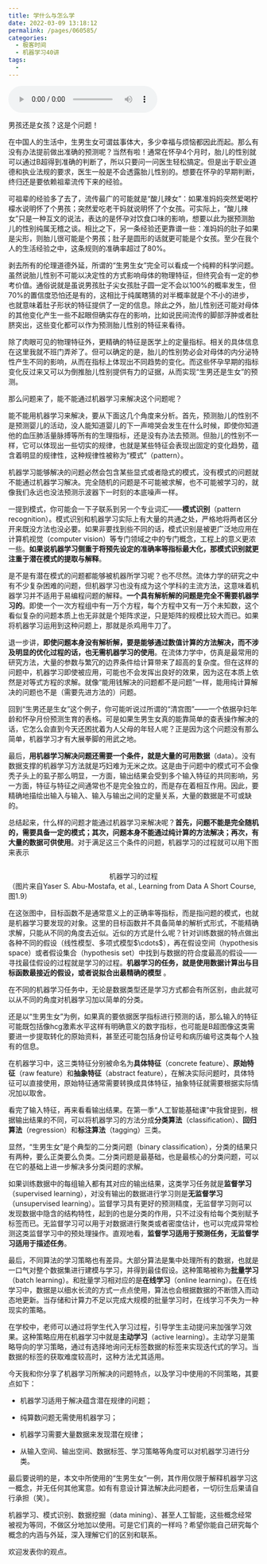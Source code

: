 ```yaml
---
title: 学什么与怎么学
date: 2022-03-09 13:18:12
permalink: /pages/060585/
categories:
  - 极客时间
  - 机器学习40讲
tags:
  - 
---
```

<audio title="03.学什么与怎么学" src="https://static001.geekbang.org/resource/audio/37/d4/37db1eb9b02f6c085622db1a49be35d4.mp3" controls="controls"></audio> 
<p>男孩还是女孩？这是个问题！</p>
<p>在中国人的生活中，生男生女可谓兹事体大，多少幸福与烦恼都因此而起。那么有没有办法提前做出准确的预测呢？当然有啦！通常在怀孕4个月时，胎儿的性别就可以通过B超得到准确的判断了，所以只要问一问医生轻松搞定。但是出于职业道德和执业法规的要求，医生一般是不会透露胎儿性别的。想要在怀孕的早期判断，终归还是要依赖祖辈流传下来的经验。</p>
<p>可祖辈的经验多了去了，流传最广的可能就是“酸儿辣女”：如果准妈妈突然爱喝柠檬水说明怀了个男孩；突然爱吃老干妈就说明怀了个女孩。可实际上，“酸儿辣女”只是一种互文的说法，表达的是怀孕对饮食口味的影响，想要以此为据预测胎儿的性别纯属无稽之谈。相比之下，另一条经验还更靠谱一些：准妈妈的肚子如果是尖形，则胎儿很可能是个男孩；肚子是圆形的话就更可能是个女孩。至少在我个人的生活经验之中，这条规则的准确率超过了80%。</p>
<p>剥去所有的伦理道德外延，所谓的“生男生女”完全可以看成一个纯粹的科学问题。虽然说胎儿性别不可能以决定性的方式影响母体的物理特征，但终究会有一定的参考价值。通俗说就是虽说男孩肚子尖女孩肚子圆一定不会以100%的概率发生，但70%的置信度恐怕还是有的，这相比于纯属瞎猜的对半概率就是个不小的进步，也就意味着肚子形状的特征提供了一定的信息。除此之外，胎儿性别还可能对母体的其他变化产生一些不起眼但确实存在的影响，比如说民间流传的脚部浮肿或者肚脐突出，这些变化都可以作为预测胎儿性别的特征来看待。</p>
<p>除了肉眼可见的物理特征外，更精确的特征是医学上的定量指标。相关的具体信息在这里我就不班门弄斧了。但可以确定的是，胎儿的性别势必会对母体的内分泌特性产生不同的影响，从而在指标上体现出不同趋势的变化。而这些怀孕早期的指标变化反过来又可以为倒推胎儿性别提供有力的证据，从而实现“生男还是生女”的预测。</p>
<p>那么问题来了，能不能通过机器学习来解决这个问题呢？</p>
<p>能不能用机器学习来解决，要从下面这几个角度来分析。首先，预测胎儿的性别不是预测婴儿的活动，没人能知道婴儿的下一声啼哭会发生在什么时候，即使你知道他的血压肺活量脉搏等所有的生理指标，还是没有办法去预测。但胎儿的性别不一样，它可以体现出一些切实的规律，也就是某些特征会表现出固定的变化趋势，蕴含着明显的规律性，这种规律性被称为“模式”（pattern）。</p>
<p>机器学习能够解决的问题必然会包含某些显式或者隐式的模式，没有模式的问题就不能通过机器学习解决。完全随机的问题是不可能被求解，也不可能被学习的，就像我们永远也没法预测示波器下一时刻的本底噪声一样。</p>
<p>一提到模式，你可能会一下子联系到另一个专业词汇——<strong>模式识别</strong>（pattern recognition）。模式识别和机器学习实际上有大量的共通之处，严格地将两者区分开来既没方法也没必要。如果非要找到些不同的话，模式识别是被更广泛地应用在计算机视觉（computer vision）等专门领域之中的专门概念，工程上的意义更浓一些。<strong>如果说机器学习侧重于将预先设定的准确率等指标最大化，那模式识别就更注重于潜在模式的提取与解释</strong>。</p>
<!-- [[[read_end]]] -->
<p>是不是有潜在模式的问题都能够被机器所学习呢？也不尽然。流体力学的研究之中有不少复杂困难的问题，但机器学习也没有成为这个学科的主流方法，这意味着机器学习并不适用于易编程问题的解释。<strong>一个具有解析解的问题是完全不需要机器学习的</strong>。即使一个一次方程组中有一万个方程，每个方程中又有一万个未知数，这个看似复杂的问题本质上也无非就是个矩阵求逆，只是矩阵的规模比较大而已。如果将机器学习运用到这种问题上，那就是杀鸡用牛刀了。</p>
<p>退一步讲，<strong>即使问题本身没有解析解，要是能够通过数值计算的方法解决，而不涉及明显的优化过程的话，也无需机器学习的使用</strong>。在流体力学中，仿真是最常用的研究方法，大量的参数与繁冗的边界条件给计算带来了超高的复杂度。但在这样的问题中，机器学习即使被应用，可能也不会发挥出良好的效果，因为这在本质上依然是对等式方程的求解。就像“能用钱解决的问题都不是问题“一样，能用纯计算解决的问题也不是（需要先进方法的）问题。</p>
<p>回到“生男还是生女”这个例子，你可能听说过所谓的“清宫图”——一个依据孕妇年龄和怀孕月份预测生育的表格。可是如果生男生女真的能靠简单的查表操作解决的话，它怎么会直到今天还困扰着为人父母的年轻人呢？正是因为这个问题没有那么简单，机器学习才有大展拳脚的用武之地。</p>
<p>最后，<strong>用机器学习解决问题还需要一个条件，就是大量的可用数据</strong>（data）。没有数据支撑的机器学习方法就是巧妇难为无米之炊。这是由于问题中的模式可不会像秃子头上的虱子那么明显，一方面，输出结果会受到多个输入特征的共同影响，另一方面，特征与特征之间通常也不是完全独立的，而是存在着相互作用。因此，要精确地描绘出输入与输入、输入与输出之间的定量关系，大量的数据是不可或缺的。</p>
<p>总结起来，什么样的问题才能通过机器学习来解决呢？<strong>首先，问题不能是完全随机的，需要具备一定的模式；其次，问题本身不能通过纯计算的方法解决；再次，有大量的数据可供使用</strong>。对于满足这三个条件的问题，机器学习的过程就可以用下图来表示</p>
<p>  <img src="https://static001.geekbang.org/resource/image/38/95/386c6af37ec26e2926a663ca28120095.png" alt=""></p>
<p><center>﻿﻿机器学习的过程</center>
（图片来自Yaser S. Abu-Mostafa, et al., Learning from Data A Short Course, 图1.9）</p>
<p>在这张图中，目标函数不是通常意义上的正确率等指标，而是指问题的模式，也就是机器学习要发现的对象。这里的目标函数并不具备简单的解析式形式，不能精确求解，只能从不同的角度去近似。近似的方式是什么呢？针对训练数据的特点做出各种不同的假设（线性模型、多项式模型$\cdots$），再在假设空间（hypothesis space）或者假设集合（hypothesis set）中找到与数据的符合度最高的假设——寻找最佳假设的过程就是学习的过程。<strong>机器学习的任务，就是使用数据计算出与目标函数最接近的假设，或者说拟合出最精确的模型</strong> 。</p>
<p>在不同的机器学习任务中，无论是数据类型还是学习方式都会有所区别，由此就可以从不同的角度对机器学习加以简单的分类。</p>
<p>还是以“生男生女”为例，如果真的要依据医学指标进行预测的话，那么输入的特征可能既包括像hcg激素水平这样有明确意义的数字指标，也可能是B超图像这类需要进一步提取转化的原始资料，甚至还可能包括身份证号和病历编号这类每个人独有的信息。</p>
<p>在机器学习中，这三类特征分别被命名为<strong>具体特征</strong>（concrete feature）、<strong>原始特征</strong>（raw feature）和<strong>抽象特征</strong>（abstract feature），在解决实际问题时，具体特征可以直接使用，原始特征通常需要转换成具体特征，抽象特征就需要根据实际情况加以取舍。</p>
<p>看完了输入特征，再来看看输出结果。在第一季“人工智能基础课”中我曾提到，根据输出结果的不同，可以将机器学习的方法分成<strong>分类算法</strong>（classification）、<strong>回归算法</strong>（regression）和<strong>标注算法</strong>（tagging）三类。</p>
<p>显然，“生男生女”是个典型的二分类问题（binary classification），分类的结果只有两种，要么正类要么负类。二分类问题是最基础，也是最核心的分类问题，可以在它的基础上进一步解决多分类问题的求解。</p>
<p>如果训练数据中的每组输入都有其对应的输出结果，这类学习任务就是<strong>监督学习</strong>（supervised learning），对没有输出的数据进行学习则是<strong>无监督学习</strong>（unsupervised learning）。监督学习具有更好的预测精度，无监督学习则可以发现数据中隐含的结构特性，起到的也是分类的作用，只不过没有给每个类别赋予标签而已。无监督学习可以用于对数据进行聚类或者密度估计，也可以完成异常检测这类监督学习中的预处理操作。直观地看，<strong>监督学习适用于预测任务，无监督学习适用于描述任务</strong>。</p>
<p>最后，不同算法的学习策略也有差异。大部分算法是集中处理所有的数据，也就是一口气对整个数据集进行建模与学习，并得到最佳假设。这种策略被称为<strong>批量学习</strong>（batch learning）。和批量学习相对应的是<strong>在线学习</strong>（online learning）。在在线学习中，数据是以细水长流的方式一点点使用，算法也会根据数据的不断馈入而动态地更新。当存储和计算力不足以完成大规模的批量学习时，在线学习不失为一种现实的策略。</p>
<p>在学校中，老师可以通过将学生代入学习过程，引导学生主动提问来加强学习效果。这种策略应用在机器学习中就是<strong>主动学习</strong>（active learning）。主动学习是策略导向的学习策略，通过有选择地询问无标签数据的标签来实现迭代式的学习。当数据的标签的获取难度较高时，这种方法尤其适用。</p>
<p>今天我和你分享了机器学习所解决的问题特点，以及学习中使用的不同策略，其要点如下：</p>
<ul>
<li><p><span class="orange">机器学习适用于解决蕴含潜在规律的问题；</span></p>
</li>
<li><p><span class="orange">纯算数问题无需使用机器学习；</span></p>
</li>
<li><p><span class="orange">机器学习需要大量数据来发现潜在规律；</span></p>
</li>
<li><p><span class="orange">从输入空间、输出空间、数据标签、学习策略等角度可以对机器学习进行分类。</span></p>
</li>
</ul>
<p>最后要说明的是，本文中所使用的“生男生女”一例，其作用仅限于解释机器学习这一概念，并无任何其他寓意。如有有意设计算法解决此问题者，一切衍生后果请自行承担（笑）。</p>
<p>机器学习、模式识别、数据挖掘（data mining）、甚至人工智能，这些概念经常被视为等同，不做区分地加以使用。可是它们真的一样吗？希望你能自己研究每个概念的内涵与外延，深入理解它们的区别和联系。</p>
<p>欢迎发表你的观点。</p>
<p><img src="https://static001.geekbang.org/resource/image/be/8f/be05b6c6e0b5fe77750091db0a15a78f.jpg" alt=""></p>
<p></p>
